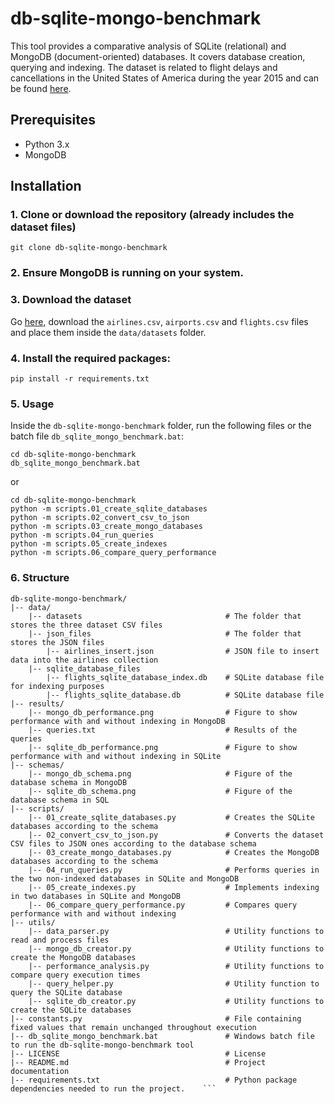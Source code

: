 # db-sqlite-mongo-benchmark
This tool provides a comparative analysis of SQLite (relational) and MongoDB (document-oriented) databases. It covers database creation, querying and indexing. The dataset is related to flight delays and cancellations in the United States of America during the year 2015 and can be found [here](https://www.kaggle.com/datasets/usdot/flight-delays).


## Prerequisites

- Python 3.x
- MongoDB

## Installation

### 1. Clone or download the repository (already includes the dataset files)

```git clone db-sqlite-mongo-benchmark```


### 2. Ensure MongoDB is running on your system.

### 3. Download the dataset

Go [here](https://www.kaggle.com/datasets/usdot/flight-delays), download the `airlines.csv`, `airports.csv` and `flights.csv` files and place them inside the `data/datasets` folder.


### 4. Install the required packages:

```pip install -r requirements.txt```


### 5. Usage

Inside the `db-sqlite-mongo-benchmark` folder, run the following files or the batch file ```db_sqlite_mongo_benchmark.bat```:

```
cd db-sqlite-mongo-benchmark
db_sqlite_mongo_benchmark.bat
```

or

```
cd db-sqlite-mongo-benchmark
python -m scripts.01_create_sqlite_databases
python -m scripts.02_convert_csv_to_json
python -m scripts.03_create_mongo_databases
python -m scripts.04_run_queries
python -m scripts.05_create_indexes
python -m scripts.06_compare_query_performance
```


### 6. Structure
```
db-sqlite-mongo-benchmark/
|-- data/
    |-- datasets                                # The folder that stores the three dataset CSV files
    |-- json_files                              # The folder that stores the JSON files
        |-- airlines_insert.json                # JSON file to insert data into the airlines collection
    |-- sqlite_database_files
        |-- flights_sqlite_database_index.db    # SQLite database file for indexing purposes
        |-- flights_sqlite_database.db          # SQLite database file
|-- results/
    |-- mongo_db_performance.png                # Figure to show performance with and without indexing in MongoDB
    |-- queries.txt                             # Results of the queries
    |-- sqlite_db_performance.png               # Figure to show performance with and without indexing in SQLite
|-- schemas/
    |-- mongo_db_schema.png                     # Figure of the database schema in MongoDB
    |-- sqlite_db_schema.png                    # Figure of the database schema in SQL
|-- scripts/
    |-- 01_create_sqlite_databases.py           # Creates the SQLite databases according to the schema
    |-- 02_convert_csv_to_json.py               # Converts the dataset CSV files to JSON ones according to the database schema
    |-- 03_create_mongo_databases.py            # Creates the MongoDB databases according to the schema
    |-- 04_run_queries.py                       # Performs queries in the two non-indexed databases in SQLite and MongoDB
    |-- 05_create_indexes.py                    # Implements indexing in two databases in SQLite and MongoDB
    |-- 06_compare_query_performance.py         # Compares query performance with and without indexing
|-- utils/
    |-- data_parser.py                          # Utility functions to read and process files
    |-- mongo_db_creator.py                     # Utility functions to create the MongoDB databases
    |-- performance_analysis.py                 # Utility functions to compare query execution times
    |-- query_helper.py                         # Utility function to query the SQLite database
    |-- sqlite_db_creator.py                    # Utility functions to create the SQLite databases
|-- constants.py                                # File containing fixed values that remain unchanged throughout execution
|-- db_sqlite_mongo_benchmark.bat               # Windows batch file to run the db-sqlite-mongo-benchmark tool
|-- LICENSE                                     # License
|-- README.md                                   # Project documentation
|-- requirements.txt                            # Python package dependencies needed to run the project.    ```